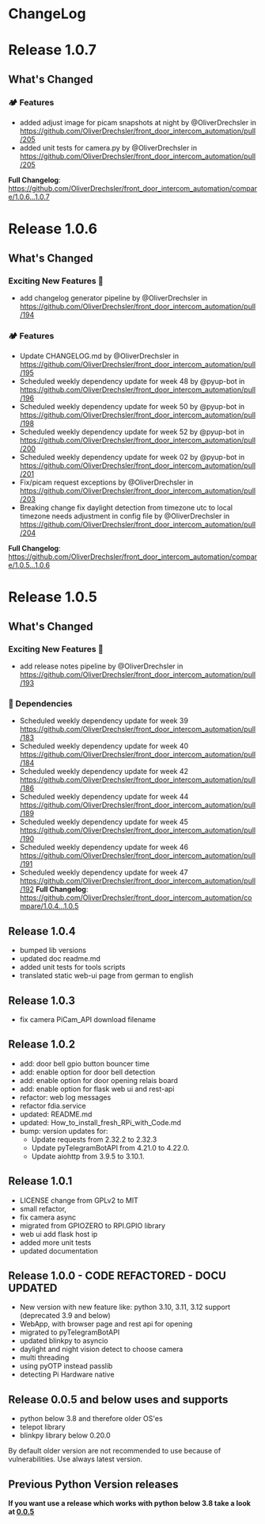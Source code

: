 # ChangeLog
# Release 1.0.7
## What's Changed
### 🏕 Features
- added adjust image for picam snapshots at night  by @OliverDrechsler in https://github.com/OliverDrechsler/front_door_intercom_automation/pull/205
- added unit tests for camera.py  by @OliverDrechsler in https://github.com/OliverDrechsler/front_door_intercom_automation/pull/205

**Full Changelog**: https://github.com/OliverDrechsler/front_door_intercom_automation/compare/1.0.6...1.0.7

# Release 1.0.6
## What's Changed
### Exciting New Features 🎉
* add changelog generator pipeline by @OliverDrechsler in https://github.com/OliverDrechsler/front_door_intercom_automation/pull/194
### 🏕 Features
* Update CHANGELOG.md by @OliverDrechsler in https://github.com/OliverDrechsler/front_door_intercom_automation/pull/195
* Scheduled weekly dependency update for week 48 by @pyup-bot in https://github.com/OliverDrechsler/front_door_intercom_automation/pull/196
* Scheduled weekly dependency update for week 50 by @pyup-bot in https://github.com/OliverDrechsler/front_door_intercom_automation/pull/198
* Scheduled weekly dependency update for week 52 by @pyup-bot in https://github.com/OliverDrechsler/front_door_intercom_automation/pull/200
* Scheduled weekly dependency update for week 02 by @pyup-bot in https://github.com/OliverDrechsler/front_door_intercom_automation/pull/201
* Fix/picam request exceptions by @OliverDrechsler in https://github.com/OliverDrechsler/front_door_intercom_automation/pull/203
* Breaking change fix daylight detection from timezone utc to local timezone needs adjustment in config file by @OliverDrechsler in https://github.com/OliverDrechsler/front_door_intercom_automation/pull/204

**Full Changelog**: https://github.com/OliverDrechsler/front_door_intercom_automation/compare/1.0.5...1.0.6




# Release 1.0.5
## What's Changed
### Exciting New Features 🎉
* add release notes pipeline by @OliverDrechsler in https://github.com/OliverDrechsler/front_door_intercom_automation/pull/193
### 👒 Dependencies
* Scheduled weekly dependency update for week 39 https://github.com/OliverDrechsler/front_door_intercom_automation/pull/183
* Scheduled weekly dependency update for week 40 https://github.com/OliverDrechsler/front_door_intercom_automation/pull/184
* Scheduled weekly dependency update for week 42 https://github.com/OliverDrechsler/front_door_intercom_automation/pull/186
* Scheduled weekly dependency update for week 44 https://github.com/OliverDrechsler/front_door_intercom_automation/pull/189
* Scheduled weekly dependency update for week 45 https://github.com/OliverDrechsler/front_door_intercom_automation/pull/190
* Scheduled weekly dependency update for week 46 https://github.com/OliverDrechsler/front_door_intercom_automation/pull/191
* Scheduled weekly dependency update for week 47 https://github.com/OliverDrechsler/front_door_intercom_automation/pull/192
**Full Changelog**: https://github.com/OliverDrechsler/front_door_intercom_automation/compare/1.0.4...1.0.5

## Release 1.0.4
- bumped lib versions
- updated doc readme.md
- added unit tests for tools scripts
- translated static web-ui page from german to english

## Release 1.0.3
- fix camera PiCam_API download filename

## Release 1.0.2
- add: door bell gpio button bouncer time 
- add: enable option for door bell detection 
- add: enable option for door opening relais board 
- add: enable option for flask web ui and rest-api 
- refactor: web log messages 
- refactor fdia.service 
- updated: README.md 
- updated: How_to_install_fresh_RPi_with_Code.md 
- bump: version updates for:
  - Update requests from 2.32.2 to 2.32.3 
  - Update pyTelegramBotAPI from 4.21.0 to 4.22.0. 
  - Update aiohttp from 3.9.5 to 3.10.1.

## Release 1.0.1 
- LICENSE change from GPLv2 to MIT
- small refactor, 
- fix camera async
- migrated from GPIOZERO to RPI.GPIO library
- web ui add flask host ip
- added more unit tests
- updated documentation

## Release 1.0.0  - CODE REFACTORED - DOCU UPDATED
- New version with new feature like:
  python 3.10, 3.11, 3.12 support (deprecated 3.9 and below)
- WebApp, with browser page and rest api for opening 
- migrated to pyTelegramBotAPI 
- updated blinkpy to asyncio 
- daylight and night vision detect to choose camera 
- multi threading 
- using pyOTP instead passlib 
- detecting Pi Hardware native

## Release 0.0.5 and below uses and supports
- python below 3.8 and therefore older OS'es
- telepot library
- blinkpy library below 0.20.0

By default older version are not recommended to use because of vulnerabilities.
Use always latest version.


## Previous Python Version releases

**If you want use a release which works with python below 3.8 take a look at [0.0.5](https://github.com/OliverDrechsler/front_door_intercom_automation/releases/tag/v0.0.5)** 

